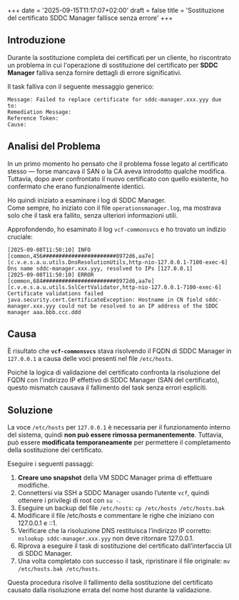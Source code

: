 +++
date = '2025-09-15T11:17:07+02:00'
draft = false
title = 'Sostituzione del certificato SDDC Manager fallisce senza errore'
+++
## Introduzione

Durante la sostituzione completa dei certificati per un cliente, ho riscontrato un problema in cui l'operazione di sostituzione del certificato per **SDDC Manager** falliva senza fornire dettagli di errore significativi.

Il task falliva con il seguente messaggio generico:
```
Message: Failed to replace certificate for sddc-manager.xxx.yyy due to:
Remediation Message:
Reference Token:
Cause:
```

## Analisi del Problema

In un primo momento ho pensato che il problema fosse legato al certificato stesso — forse mancava il SAN o la CA aveva introdotto qualche modifica.  
Tuttavia, dopo aver confrontato il nuovo certificato con quello esistente, ho confermato che erano funzionalmente identici.

Ho quindi iniziato a esaminare i log di SDDC Manager.  
Come sempre, ho iniziato con il file `operationsmanager.log`, ma mostrava solo che il task era fallito, senza ulteriori informazioni utili.

Approfondendo, ho esaminato il log `vcf-commonsvcs` e ho trovato un indizio cruciale:
```
[2025-09-08T11:50:10] INFO  [common,456#######################8972d6,aa7e] [c.v.e.s.a.u.utils.DnsResolutionUtils,http-nio-127.0.0.1-7100-exec-6] Dns name sddc-manager.xxx.yyy, resolved to IPs [127.0.0.1]
[2025-09-08T11:50:10] ERROR [common,684#######################8972d6,aa7e] [c.v.e.s.a.u.utils.SslCertValidator,http-nio-127.0.0.1-7100-exec-6] Certificate validations failed
java.security.cert.CertificateException: Hostname in CN field sddc-manager.xxx.yyy could not be resolved to an IP address of the SDDC manager aaa.bbb.ccc.ddd
```

## Causa

È risultato che **`vcf-commonsvcs`** stava risolvendo il FQDN di SDDC Manager in `127.0.0.1` a causa delle voci presenti nel file `/etc/hosts`.

Poiché la logica di validazione del certificato confronta la risoluzione del FQDN con l'indirizzo IP effettivo di SDDC Manager (SAN del certificato), questo mismatch causava il fallimento del task senza errori espliciti.

## Soluzione

La voce `/etc/hosts` per `127.0.0.1` è necessaria per il funzionamento interno del sistema, quindi **non può essere rimossa permanentemente**. 
Tuttavia, può essere **modificata temporaneamente** per permettere il completamento della sostituzione del certificato.

Eseguire i seguenti passaggi:

1. **Creare uno snapshot** della VM SDDC Manager prima di effettuare modifiche.
2. Connettersi via SSH a SDDC Manager usando l’utente `vcf`, quindi ottenere i privilegi di root con `su -`.
3. Eseguire un backup del file `/etc/hosts`: `cp /etc/hosts /etc/hosts.bak`
4. Modificare il file /etc/hosts e commentare le righe che iniziano con 127.0.0.1 e ::1.
5. Verificare che la risoluzione DNS restituisca l’indirizzo IP corretto: `nslookup sddc-manager.xxx.yyy` non deve ritornare 127.0.0.1.
6. Riprova a eseguire il task di sostituzione del certificato dall’interfaccia UI di SDDC Manager.
7. Una volta completato con successo il task, ripristinare il file originale: `mv /etc/hosts.bak /etc/hosts`.

Questa procedura risolve il fallimento della sostituzione del certificato causato dalla risoluzione errata del nome host durante la validazione.